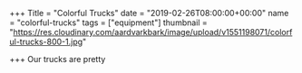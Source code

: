 +++
Title = "Colorful Trucks"
date = "2019-02-26T08:00:00+00:00"
name = "colorful-trucks"
tags = ["equipment"]
thumbnail = "https://res.cloudinary.com/aardvarkbark/image/upload/v1551198071/colorful-trucks-800-1.jpg"

+++
Our trucks are pretty